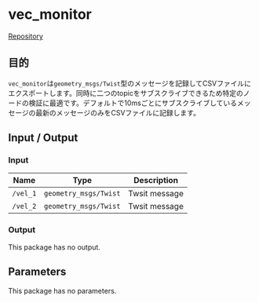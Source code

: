 # vec_monitor

[Repository](https://github.com/hakoroboken/vec_monitor)

## 目的
`vec_monitor`は`geometry_msgs/Twist`型のメッセージを記録してCSVファイルにエクスポートします。同時に二つのtopicをサブスクライブできるため特定のノードの検証に最適です。デフォルトで10msごとにサブスクライブしているメッセージの最新のメッセージのみをCSVファイルに記録します。

## Input / Output
### Input
|  Name  |  Type  | Description |
| ---- | ---- | ---- |
|  `/vel_1`  |  `geometry_msgs/Twist`  | Twsit message |
|  `/vel_2`  |  `geometry_msgs/Twist`  | Twsit message |

### Output
This package has no output.

## Parameters
This package has no parameters.